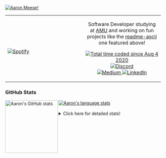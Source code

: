 [![Aaron Meese!](https://user-images.githubusercontent.com/17814535/88975338-a2aabf00-d27f-11ea-963f-8a19608716b4.png)](https://github.com/ajmeese7/readme-ascii "README ASCII")

<!-- Modified from project here: https://github.com/novatorem/novatorem -->
<table width="100%"> 
  <tr>
  <td width="50%">
      
&nbsp; <br> [![Spotify](https://ajmeese7.vercel.app/api/spotify)](https://open.spotify.com/user/ajmeese)

  </td>
  <td width="50%">
    <p align="center">
    Software Developer studying at <a href="https://www.amu.apus.edu/">AMU</a> and working on fun 
    projects like the <a href="https://github.com/ajmeese7/readme-ascii">readme-ascii</a> one featured above!
    </p>
    <p align="center">
      <a href="https://wakatime.com/@f726891d-3b02-46cd-9b60-e8c59f9e2b14">
        <img src="https://wakatime.com/badge/user/f726891d-3b02-46cd-9b60-e8c59f9e2b14.svg" alt="Total time coded since Aug 4 2020" title="WakaTime" />
      </a>
      <a href="http://link.aaronmeese.com/discord">
        <img src="https://img.shields.io/badge/discord-ajmeese7%234835-369?style=flat-square&logo=discord&logoColor=white&color=purple" alt="Discord" title="Discord">
      </a>
      <br />
      <a href="https://link.aaronmeese.com/medium">
        <img src="https://img.shields.io/badge/medium-ajmeese7-1DB954?style=flat-square&logo=medium&logoColor=white" alt="Medium" title="Medium">
      </a>
      <a href="https://link.aaronmeese.com/linkedin">
        <img src="https://img.shields.io/badge/linkedIn-aaronmeese-1DB954?style=flat-square&logo=linkedin&logoColor=white&color=blue" alt="LinkedIn" title="LinkedIn">
      </a>
    </p>
  </td>

</table>

[//]: <> (The `&nbsp;` is to have Aphelion take up more space)

### GitHub Stats ###

<a href="https://profile-summary-for-github.com/user/ajmeese7">
  <img align="left" height="170px" src="https://github-readme-stats.vercel.app/api?username=ajmeese7&show_icons=true&line_height=27&count_private=true" alt="Aaron's GitHub stats"/>
  <img src="https://github-readme-stats.vercel.app/api/top-langs/?username=ajmeese7&hide_langs_below=5&layout=compact" alt="Aaron's language stats"/>
</a>

<br />
<br />
<details>
<summary>Click here for detailed stats!</summary>

### :zap: Recent Activity
<!--START_SECTION:activity-->
1. ❗️ Opened issue [#10](https://github.com/ZanderZhao/gitbook-action/issues/10) in [ZanderZhao/gitbook-action](https://github.com/ZanderZhao/gitbook-action)
2. 💪 Opened PR [#40](https://github.com/os-js/manual.os-js.org/pull/40) in [os-js/manual.os-js.org](https://github.com/os-js/manual.os-js.org)
3. 💪 Opened PR [#39](https://github.com/os-js/manual.os-js.org/pull/39) in [os-js/manual.os-js.org](https://github.com/os-js/manual.os-js.org)
4. ❗️ Closed issue [#27](https://github.com/ajmeese7/aaronmeese.com/issues/27) in [ajmeese7/aaronmeese.com](https://github.com/ajmeese7/aaronmeese.com)
5. 🗣 Commented on [#58](https://github.com/os-js/osjs-server/issues/58) in [os-js/osjs-server](https://github.com/os-js/osjs-server)
<!--END_SECTION:activity-->

### 🧐 Waka Stats
<!--START_SECTION:waka-->
![Code Time](http://img.shields.io/badge/Code%20Time-1%2C111%20hrs%2016%20mins-blue)

**🐱 My GitHub Data** 

> 🏆 913 Contributions in the Year 2022
 > 
> 📦 197.1 kB Used in GitHub's Storage 
 > 
> 💼 Opted to Hire
 > 
> 📜 82 Public Repositories 
 > 
> 🔑 29 Private Repositories  
 > 
**I'm an Early 🐤** 

```text
🌞 Morning    182 commits    █████░░░░░░░░░░░░░░░░░░░░   21.04% 
🌆 Daytime    328 commits    █████████░░░░░░░░░░░░░░░░   37.92% 
🌃 Evening    344 commits    ██████████░░░░░░░░░░░░░░░   39.77% 
🌙 Night      11 commits     ░░░░░░░░░░░░░░░░░░░░░░░░░   1.27%

```
📅 **I'm Most Productive on Sunday** 

```text
Monday       127 commits    ███░░░░░░░░░░░░░░░░░░░░░░   14.68% 
Tuesday      129 commits    ███░░░░░░░░░░░░░░░░░░░░░░   14.91% 
Wednesday    104 commits    ███░░░░░░░░░░░░░░░░░░░░░░   12.02% 
Thursday     114 commits    ███░░░░░░░░░░░░░░░░░░░░░░   13.18% 
Friday       89 commits     ██░░░░░░░░░░░░░░░░░░░░░░░   10.29% 
Saturday     127 commits    ███░░░░░░░░░░░░░░░░░░░░░░   14.68% 
Sunday       175 commits    █████░░░░░░░░░░░░░░░░░░░░   20.23%

```


📊 **This Week I Spent My Time On** 

```text
⌚︎ Time Zone: America/New_York

💬 Programming Languages: 
JavaScript               8 hrs 5 mins        █████████████░░░░░░░░░░░░   54.02% 
Markdown                 2 hrs 32 mins       ████░░░░░░░░░░░░░░░░░░░░░   16.92% 
JSON                     1 hr 46 mins        ███░░░░░░░░░░░░░░░░░░░░░░   11.85% 
SCSS                     52 mins             █░░░░░░░░░░░░░░░░░░░░░░░░   5.84% 
YAML                     43 mins             █░░░░░░░░░░░░░░░░░░░░░░░░   4.84%

🐱‍💻 Projects: 
aaronmeese.com           10 hrs 28 mins      █████████████████░░░░░░░░   69.95% 
meeseOS-manual           3 hrs 17 mins       █████░░░░░░░░░░░░░░░░░░░░   22.01% 
gitbook-action           52 mins             █░░░░░░░░░░░░░░░░░░░░░░░░   5.86% 
classic-discord-webhook  10 mins             ░░░░░░░░░░░░░░░░░░░░░░░░░   1.22% 
osjs-server              4 mins              ░░░░░░░░░░░░░░░░░░░░░░░░░   0.53%

```

**I Mostly Code in JavaScript** 

```text
JavaScript               32 repos            ████████████░░░░░░░░░░░░░   49.23% 
HTML                     9 repos             ███░░░░░░░░░░░░░░░░░░░░░░   13.85% 
Python                   5 repos             ██░░░░░░░░░░░░░░░░░░░░░░░   7.69% 
Java                     4 repos             █░░░░░░░░░░░░░░░░░░░░░░░░   6.15% 
CSS                      3 repos             █░░░░░░░░░░░░░░░░░░░░░░░░   4.62%

```



 Last Updated on 05/07/2022 16:03:21 UTC
<!--END_SECTION:waka-->
</details>
